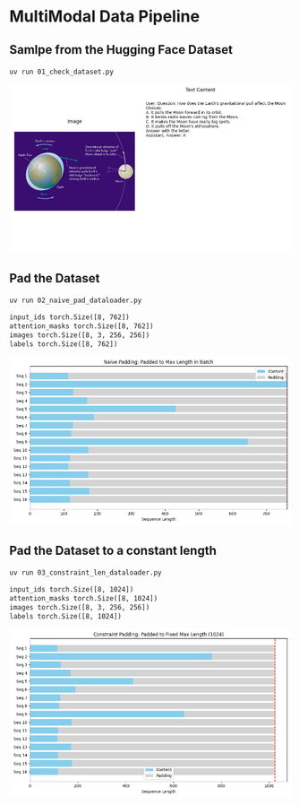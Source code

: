 # MultiModal Data Pipeline

## Samlpe from the Hugging Face Dataset
`uv run 01_check_dataset.py`

![](./assets/01.png)

## Pad the Dataset
`uv run 02_naive_pad_dataloader.py`

```
input_ids torch.Size([8, 762])
attention_masks torch.Size([8, 762])
images torch.Size([8, 3, 256, 256])
labels torch.Size([8, 762])
```

![](./assets/02.png)

## Pad the Dataset to a constant length
`uv run 03_constraint_len_dataloader.py`

```
input_ids torch.Size([8, 1024])
attention_masks torch.Size([8, 1024])
images torch.Size([8, 3, 256, 256])
labels torch.Size([8, 1024])
```

![](./assets/03.png)